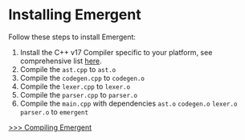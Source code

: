 # Installing Emergent
Follow these steps to install Emergent:
1. Install the C++ v17 Compiler specific to your platform, see comprehensive list [here](https://www.stroustrup.com/compilers.html).
2. Compile the `ast.cpp` to `ast.o`
3. Compile the `codegen.cpp` to `codegen.o`
4. Compile the `lexer.cpp` to `lexer.o`
5. Compile the `parser.cpp` to `parser.o`
6. Compile the `main.cpp` with dependencies `ast.o` `codegen.o` `lexer.o` `parser.o` to `emergent`


[>>> Compiling Emergent](compile.md)
